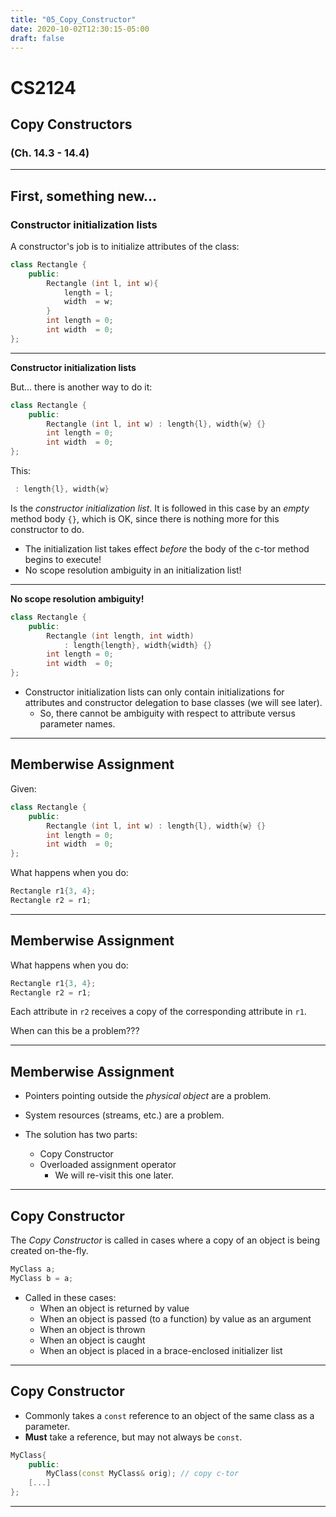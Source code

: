 ```yaml
---
title: "05_Copy_Constructor"
date: 2020-10-02T12:30:15-05:00
draft: false
---
```


# CS2124
## Copy Constructors
### (Ch. 14.3 - 14.4)

---

## First, something new...
### Constructor initialization lists

A constructor's job is to initialize attributes of the class:
``` cpp
class Rectangle {
    public:
        Rectangle (int l, int w){
            length = l;
            width  = w;
        }
        int length = 0;
        int width  = 0;
};
```

---

**Constructor initialization lists**

But... there is another way to do it:

``` cpp
class Rectangle {
    public:
        Rectangle (int l, int w) : length{l}, width{w} {}
        int length = 0;
        int width  = 0;
};
```

This:

``` cpp
 : length{l}, width{w}
```
Is the _constructor initialization list_.  It is followed in this case by an _empty_ method body `{}`, which is OK, since there is nothing more for this constructor to do.

* The initialization list takes effect _before_ the body of the c-tor method begins to execute!
* No scope resolution ambiguity in an initialization list!

---

**No scope resolution ambiguity!**

``` cpp
class Rectangle {
    public:
        Rectangle (int length, int width) 
            : length{length}, width{width} {}
        int length = 0;
        int width  = 0;
};
```

* Constructor initialization lists can only contain initializations for attributes and constructor delegation to base classes (we will see later).
    * So, there cannot be ambiguity with respect to attribute versus parameter names.

---

## Memberwise Assignment

Given:
``` cpp
class Rectangle {
    public:
        Rectangle (int l, int w) : length{l}, width{w} {}
        int length = 0;
        int width  = 0;
};
```

What happens when you do:

``` cpp
Rectangle r1{3, 4};
Rectangle r2 = r1;
```

---

## Memberwise Assignment

What happens when you do:

``` cpp
Rectangle r1{3, 4};
Rectangle r2 = r1;
```

Each attribute in `r2` receives a copy of the corresponding attribute in `r1`.

When can this be a problem???

---

## Memberwise Assignment

* Pointers pointing outside the _physical object_ are a problem.
* System resources (streams, etc.) are a problem.

* The solution has two parts:
    - Copy Constructor
    - Overloaded assignment operator
        + We will re-visit this one later.

---

## Copy Constructor

The _Copy Constructor_ is called in cases where a copy of an object is being created on-the-fly. 

``` cpp
MyClass a;
MyClass b = a;
```

* Called in these cases:
    - When an object is returned by value
    - When an object is passed (to a function) by value as an argument
    - When an object is thrown
    - When an object is caught
    - When an object is placed in a brace-enclosed initializer list

---

## Copy Constructor

* Commonly takes a `const` reference to an object of the same class as a parameter.
* __Must__ take a reference, but may not always be `const`.

``` cpp
MyClass{
    public:
        MyClass(const MyClass& orig); // copy c-tor
    [...]
};
```

---